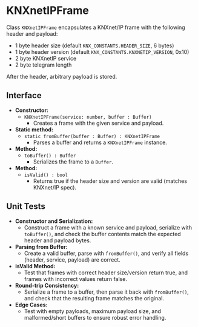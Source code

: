 # KNXnetIPFrame

Class `KNXnetIPFrame` encapsulates a KNXnet/IP frame with the following header and payload:

- 1 byte header size (default `KNX_CONSTANTS.HEADER_SIZE`, 6 bytes)
- 1 byte header version (default `KNX_CONSTANTS.KNXNETIP_VERSION`, 0x10)
- 2 byte KNXnetIP service
- 2 byte telegram length

After the header, arbitrary payload is stored.

## Interface

- **Constructor:**
  - `KNXnetIPFrame(service: number, buffer : Buffer)`
    - Creates a frame with the given service and payload.
- **Static method:**
  - `static fromBuffer(buffer : Buffer) : KNXnetIPFrame`
    - Parses a buffer and returns a `KNXnetIPFrame` instance.
- **Method:**
  - `toBuffer() : Buffer`
    - Serializes the frame to a `Buffer`.
- **Method:**
  - `isValid() : bool`
    - Returns true if the header size and version are valid (matches KNXnet/IP spec).

## Unit Tests

- **Constructor and Serialization:**
  - Construct a frame with a known service and payload, serialize with `toBuffer()`, and check the buffer contents match the expected header and payload bytes.
- **Parsing from Buffer:**
  - Create a valid buffer, parse with `fromBuffer()`, and verify all fields (header, service, payload) are correct.
- **isValid Method:**
  - Test that frames with correct header size/version return true, and frames with incorrect values return false.
- **Round-trip Consistency:**
  - Serialize a frame to a buffer, then parse it back with `fromBuffer()`, and check that the resulting frame matches the original.
- **Edge Cases:**
  - Test with empty payloads, maximum payload size, and malformed/short buffers to ensure robust error handling.
